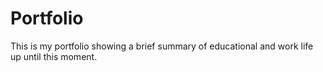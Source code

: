 # Portfolio
This is my portfolio showing a brief summary of educational and work life up until this moment.
